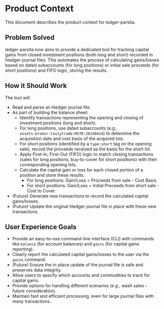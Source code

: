 # Product Context

This document describes the product context for ledger-parsita.

## Problem Solved

ledger-parsita now aims to provide a dedicated tool for tracking capital gains from closed investment positions (both long and short) recorded in hledger journal files. This automates the process of calculating gains/losses based on dated subaccounts (for long positions) or initial sale proceeds (for short positions) and FIFO logic, storing the results.

## How it Should Work

The tool will:
- Read and parse an hledger journal file.
- As part of building the balance sheet:
    - Identify transactions representing the opening and closing of investment positions (long and short).
    - For long positions, use dated subaccounts (e.g., `assets:broker:tastytrade:MSTR:20240414`) to determine the acquisition date and cost basis of the acquired lots.
    - For short positions (identified by a `type:short` tag on the opening sale), record the proceeds received as the basis for the short lot.
    - Apply First-In, First-Out (FIFO) logic to match closing transactions (sales for long positions, buy-to-cover for short positions) with their corresponding opening lots.
    - Calculate the capital gain or loss for each closed portion of a position and store these results.
      - For long positions: Gain/Loss = Proceeds from sale - Cost Basis.
      - For short positions: Gain/Loss = Initial Proceeds from short sale - Cost to Cover.
- (Future) Generate new transactions to record the calculated capital gains/losses.
- (Future) Update the original hledger journal file in place with these new transactions.

## User Experience Goals

- Provide an easy-to-use command-line interface (CLI) with commands like `balance` (for account balances) and `gains` (for capital gains reporting).
- Clearly report the calculated capital gains/losses to the user via the `gains` command.
- (Future) Ensure the in-place update of the journal file is safe and preserves data integrity.
- Allow users to specify which accounts and commodities to track for capital gains.
- Provide options for handling different scenarios (e.g., wash sales - future consideration).
- Maintain fast and efficient processing, even for large journal files with many transactions.
